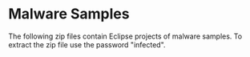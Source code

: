 # Malware Samples

The following zip files contain Eclipse projects of malware samples. To extract the zip file use the password "infected".
